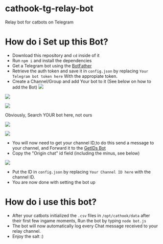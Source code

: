 # cathook-tg-relay-bot
Relay bot for catbots on Telegram

# How do i Set up this Bot?
- Download this repository and `cd` inside of it
- Run `npm i` and install the dependencies
- Get a Telegram bot using the [BotFather](https://t.me/BotFather)
- Retrieve the auth token and save it in `config.json` by replacing `Your Telegram bot token here` With the appropiate token.
- Create a Channel/Group and add Your bot to it (See below on how to add the Bot)
![](https://i.imgur.com/scinN4O.png)

![](https://i.imgur.com/LVQgGSo.png)

![](https://i.imgur.com/lo82yxM.png)

Obviously, Search YOUR bot here, not ours

![](https://i.imgur.com/BRclXtO.png)

![](https://i.imgur.com/yb2iB3p.png)
- You will now need to get your channel ID,to do this send a message to your channel, and Forward it to the [GetIDs Bot](https://t.me/getidsbot)
- Copy the "Origin chat" id field (including the minus, see below)

![](https://i.imgur.com/VI5t4IF.png)
- Put the ID in `config.json` by replacing `Your Channel ID here` with the channel ID.
- You are now done with setting the bot up

# How do i use this bot?
- After your catbots initialized the `.csv` files in `/opt/cathook/data` after their first few ingame moments, Run the bot by typing `node bot.js`
- The bot will now automatically log every Chat message received to your relay channel.
- Enjoy the salt :)
